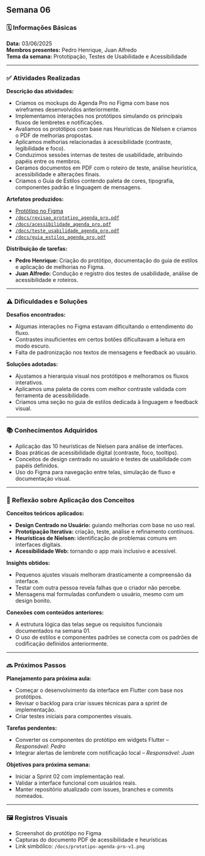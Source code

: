 ## Semana 06

### 🗓️ Informações Básicas  
**Data:** 03/06/2025  
**Membros presentes:** Pedro Henrique, Juan Alfredo  
**Tema da semana:** Prototipação, Testes de Usabilidade e Acessibilidade  

---

### ✅ Atividades Realizadas

**Descrição das atividades:**  
- Criamos os mockups do Agenda Pro no Figma com base nos wireframes desenvolvidos anteriormente.  
- Implementamos interações nos protótipos simulando os principais fluxos de lembretes e notificações.  
- Avaliamos os protótipos com base nas Heurísticas de Nielsen e criamos o PDF de melhorias propostas.  
- Aplicamos melhorias relacionadas à acessibilidade (contraste, legibilidade e foco).  
- Conduzimos sessões internas de testes de usabilidade, atribuindo papéis entre os membros.  
- Geramos documentos em PDF com o roteiro de teste, análise heurística, acessibilidade e alterações finais.  
- Criamos o Guia de Estilos contendo paleta de cores, tipografia, componentes padrão e linguagem de mensagens.  

**Artefatos produzidos:**  
- [Protótipo no Figma](https://figma.com/)  
- [`/docs/revisao_prototipo_agenda_pro.pdf`](../docs/revisao_prototipo_agenda_pro.pdf)  
- [`/docs/acessibilidade_agenda_pro.pdf`](../docs/acessibilidade_agenda_pro.pdf)  
- [`/docs/teste_usabilidade_agenda_pro.pdf`](../docs/teste_usabilidade_agenda_pro.pdf)  
- [`/docs/guia_estilos_agenda_pro.pdf`](../docs/guia_estilos_agenda_pro.pdf)  

**Distribuição de tarefas:**  
- **Pedro Henrique:** Criação do protótipo, documentação do guia de estilos e aplicação de melhorias no Figma.  
- **Juan Alfredo:** Condução e registro dos testes de usabilidade, análise de acessibilidade e roteiros.

---

### ⚠️ Dificuldades e Soluções  

**Desafios encontrados:**  
- Algumas interações no Figma estavam dificultando o entendimento do fluxo.  
- Contrastes insuficientes em certos botões dificultavam a leitura em modo escuro.  
- Falta de padronização nos textos de mensagens e feedback ao usuário.  

**Soluções adotadas:**  
- Ajustamos a hierarquia visual nos protótipos e melhoramos os fluxos interativos.  
- Aplicamos uma paleta de cores com melhor contraste validada com ferramenta de acessibilidade.  
- Criamos uma seção no guia de estilos dedicada à linguagem e feedback visual.

---

### 📚 Conhecimentos Adquiridos  

- Aplicação das 10 heurísticas de Nielsen para análise de interfaces.  
- Boas práticas de acessibilidade digital (contraste, foco, tooltips).  
- Conceitos de design centrado no usuário e testes de usabilidade com papéis definidos.  
- Uso do Figma para navegação entre telas, simulação de fluxo e documentação visual.

---

### 🧠 Reflexão sobre Aplicação dos Conceitos  

**Conceitos teóricos aplicados:**  
- **Design Centrado no Usuário:** guiando melhorias com base no uso real.  
- **Prototipação Iterativa:** criação, teste, análise e refinamento contínuos.  
- **Heurísticas de Nielsen:** identificação de problemas comuns em interfaces digitais.  
- **Acessibilidade Web:** tornando o app mais inclusivo e acessível.  

**Insights obtidos:**  
- Pequenos ajustes visuais melhoram drasticamente a compreensão da interface.  
- Testar com outra pessoa revela falhas que o criador não percebe.  
- Mensagens mal formuladas confundem o usuário, mesmo com um design bonito.

**Conexões com conteúdos anteriores:**  
- A estrutura lógica das telas segue os requisitos funcionais documentados na semana 01.  
- O uso de estilos e componentes padrões se conecta com os padrões de codificação definidos anteriormente.

---

### 🔜 Próximos Passos  

**Planejamento para próxima aula:**  
- Começar o desenvolvimento da interface em Flutter com base nos protótipos.  
- Revisar o backlog para criar issues técnicas para a sprint de implementação.  
- Criar testes iniciais para componentes visuais.  

**Tarefas pendentes:**  
- Converter os componentes do protótipo em widgets Flutter – *Responsável: Pedro*  
- Integrar alertas de lembrete com notificação local – *Responsável: Juan*  

**Objetivos para próxima semana:**  
- Iniciar a Sprint 02 com implementação real.  
- Validar a interface funcional com usuários reais.  
- Manter repositório atualizado com issues, branches e commits nomeados.

---

### 🖼️ Registros Visuais  
- Screenshot do protótipo no Figma  
- Capturas do documento PDF de acessibilidade e heurísticas  
- Link simbólico: `/docs/prototipo-agenda-pro-v1.png`
